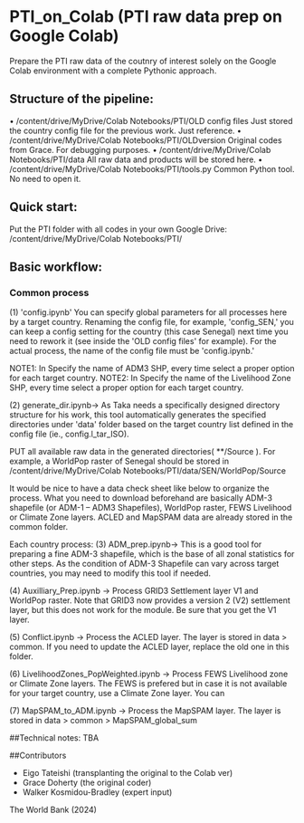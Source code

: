 # PTI_on_Colab (PTI raw data prep on Google Colab)
Prepare the PTI raw data of the coutnry of interest solely on the Google Colab environment with a complete Pythonic approach.


## Structure of the pipeline:
•	/content/drive/MyDrive/Colab Notebooks/PTI/OLD config files
Just stored the country config file for the previous work. Just reference.
•	/content/drive/MyDrive/Colab Notebooks/PTI/OLDversion
Original codes from Grace. For debugging purposes.
•	/content/drive/MyDrive/Colab Notebooks/PTI/data
All raw data and products will be stored here.
•	/content/drive/MyDrive/Colab Notebooks/PTI/tools.py
Common Python tool. No need to open it.


## Quick start:
Put the PTI folder with all codes in your own Google Drive:
/content/drive/MyDrive/Colab Notebooks/PTI/


## Basic workflow:

### Common process
(1) 'config.ipynb' You can specify global parameters for all processes here by a target country. Renaming the config file, for example, 'config_SEN,' you can keep a config setting for the country (this case Senegal) next time you need to rework it (see inside the 'OLD config files' for example). For the actual process, the name of the config file must be 'config.ipynb.'

NOTE1: In Specify the name of ADM3 SHP, every time select a proper option for each target country.
NOTE2: In Specify the name of the Livelihood Zone SHP, every time select a proper option for each target country. 

(2) generate_dir.ipynb-> As Taka needs a specifically designed directory structure for his work, this tool automatically generates the specified directories under 'data' folder based on the target country list defined in the config file (ie., config.l_tar_ISO). 

PUT all available raw data in the generated directories( **/Source ). For example, a WorldPop raster of Senegal should be stored in
/content/drive/MyDrive/Colab Notebooks/PTI/data/SEN/WorldPop/Source

It would be nice to have a data check sheet like below to organize the process.
What you need to download beforehand are basically ADM-3 shapefile (or ADM-1 – ADM3 Shapefiles), WorldPop raster, FEWS Livelihood or Climate Zone layers. ACLED and MapSPAM data are already stored in the common folder.

Each country process:
(3) ADM_prep.ipynb-> This is a good tool for preparing a fine ADM-3 shapefile, which is the base of all zonal statistics for other steps. As the condition of ADM-3 Shapefile can vary across target countries, you may need to modify this tool if needed.

(4) Auxilliary_Prep.ipynb -> Process GRID3 Settlement layer V1 and WorldPop raster. Note that GRID3 now provides a version 2 (V2) settlement layer, but this does not work for the module. Be sure that you get the V1 layer.

(5) Conflict.ipynb -> Process the ACLED layer. The layer is stored in data > common. If you need to update the ACLED layer, replace the old one in this folder.

(6) LivelihoodZones_PopWeighted.ipynb -> Process FEWS Livelihood zone or Climate Zone layers. The FEWS is prefered but in case it is not available for your target country, use a Climate Zone layer. You can 

(7) MapSPAM_to_ADM.ipynb -> Process the MapSPAM layer. The layer is stored in data > common > MapSPAM_global_sum


##Technical notes:
TBA

##Contributors
- Eigo Tateishi (transplanting the original to the Colab ver)
- Grace Doherty (the original coder)
- Walker Kosmidou-Bradley (expert input)

The World Bank (2024)